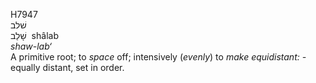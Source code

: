 <body>
  <p>H7947<br>  שׁלב  <br> שָׁלַב  ‎  shâlab  <br><i>shaw-lab‘ </i><br>A primitive root; to <i>space</i> off; intensively (<i>evenly</i>) to <i>make</i> <i>equidistant: - </i>equally distant, set in order.<br></p>
 </body>